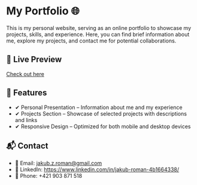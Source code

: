 # My Portfolio 🌐

This is my personal website, serving as an online portfolio to showcase my projects, skills, and experience. Here, you can find brief information about me, explore my projects, and contact me for potential collaborations.

## 🚀 Live Preview

[Check out here](https://kubanec01.github.io/Portfolio/)

## 🌟 Features

- ✔ Personal Presentation – Information about me and my experience
- ✔ Projects Section – Showcase of selected projects with descriptions and links
- ✔ Responsive Design – Optimized for both mobile and desktop devices


## 📬 Contact
- 📧 Email: jakub.z.roman@gmail.com
- 💼 LinkedIn: https://www.linkedin.com/in/jakub-roman-4b1664338/
- 📱 Phone: +421 903 871 518
